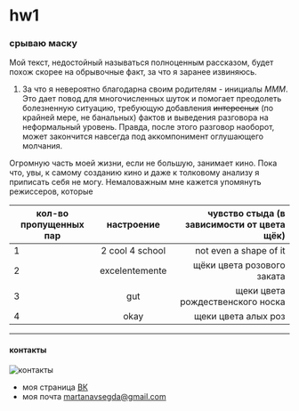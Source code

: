 # hw1

### срываю маску

Мой текст, недостойный называться полноценным рассказом, будет похож скорее на обрывочные факт, за что я заранее извиняюсь. 

1. За что я невероятно благодарна своим родителям - инициалы *МММ*. Это дает повод для многочисленных шуток и помогает преодолеть болезненную ситуацию, требующую добавления ~~интересных~~ (по крайней мере, не банальных) фактов и выведения разговора на неформальный уровень. Правда, после этого разговор наоборот, может закончится навсегда под аккомпонимент оглушающего молчания.

Огромную часть моей жизни, если не большую, занимает кино. Пока что, увы, к самому созданию кино и даже к толковому анализу я приписать себя не могу. Немаловажным мне кажется упомянуть режиссеров, которые 



|кол-во пропущенных пар |настроение | чувство стыда (в зависимости от цвета щёк)|
|-----------------------|:---------:|-------------:|
|1| 2 cool 4 school| not even a shape of it|
|2|excelentemente|щёки цвета розового заката|
|3|gut|щеки цвета рождественского носка|
|4|okay|щеки цвета алых роз|

*******
#### контакты

![контакты](https://pp.userapi.com/c840726/v840726002/486c4/NUOXk6S5GOM.jpg "контакты")

* моя страница [ВК](https://vk.com/mmoloko_plus)
* моя почта <martanavsegda@gmail.com>
